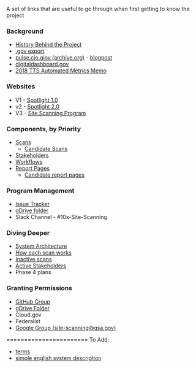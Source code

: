 A set of links that are useful to go through when first getting to know the project 

### Background
* [History Behind the Project](https://github.com/18F/site-scanning-documentation/blob/master/about/project-management/project-history.md)
* [.gov export](https://github.com/GSA/data/blob/master/dotgov-domains/current-federal.csv)
* [pulse.cio.giov (archive.org)](https://web.archive.org/web/20171114004224/https://pulse.cio.gov/) - [blogpost](https://18f.gsa.gov/2015/06/02/taking-the-pulse-of-the-federal-governments-web-presence/)
* [digitaldashboard.gov](https://digitaldashboard.gov)
* [2018 TTS Automated Metrics Memo](https://docs.google.com/document/d/1Yntar54u0nx7Cfda4IPBfvLBIb8PaDsV8mN9jyQo6Zo/edit#heading=h.vg0bax398a34)

###  Websites 

* V1 - [Spotlight 1.0](https://site-scanning.app.cloud.gov/)
* v2 - [Spotlight 2.0](https://federalist-05e4f538-b6c2-49a0-a38c-262ad093ad6d.app.cloud.gov/site/18f/spotlight-ui/)
* V3 - [Site Scanning Program](http://digital.gov/site-scanning)

### Components, by Priority 
* [Scans](https://github.com/18F/site-scanning-documentation/tree/master/scans#readme)
  * [Candidate Scans](https://github.com/18F/site-scanning-documentation/blob/master/scans/candidate-scans.md)
* [Stakeholders](https://github.com/18F/site-scanning-documentation/blob/master/about/project-management/stakeholders.md)
* [Workflows](https://github.com/18F/site-scanning-documentation/tree/master/workflows)
* [Report Pages](https://github.com/18F/site-scanning-documentation/tree/master/report-pages#readme)
  * [Candidate report pages](https://github.com/18F/site-scanning-documentation/blob/master/report-pages/candidate-report-pages.md)

### Program Management 
* [Issue Tracker](https://github.com/18F/Spotlight/issues)
* [gDrive folder](https://drive.google.com/drive/u/1/folders/10jBbaVSWfSzyHouksFzseExKb7GAxq7e?ths=true)
* Slack Channel - #10x-Site-Scanning


### Diving Deeper 
* [System Architecture](https://github.com/18F/spotlight/blob/master/docs/Architecture.md)
* [How each scan works](https://github.com/18F/site-scanning-documentation/tree/master/scans#active)
* [Inactive scans](https://github.com/18F/site-scanning-documentation/tree/master/scans#inactive)
* [Active Stakeholders](https://github.com/18F/site-scanning-documentation/blob/master/about/project-management/stakeholders.md)
* Phase 4 plans 

### Granting Permissions
* [GitHub Group](https://github.com/orgs/18F/teams/10x-site-scanning)
* [gDrive Folder](https://drive.google.com/drive/u/1/folders/10jBbaVSWfSzyHouksFzseExKb7GAxq7e?ths=true)
* Cloud.gov
* Federalist
* [Google Group (site-scanning@gsa.gov)](https://groups.google.com/u/1/a/gsa.gov/g/site-scanning)



=======================
To Add: 
* [terms](https://github.com/18F/site-scanning-documentation/blob/master/about/project-management/terms.md)
* [simple english system description](https://github.com/18F/Spotlight/blob/master/docs/simple-english-system-description.md)
